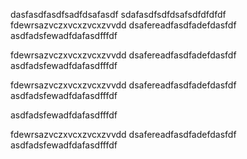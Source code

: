 dasfasdfasdfsadfdsafasdf
sdafasdfsdfdsafsdfdfdfdf
fdewrsazvczxvcxzvcxzvvdd
dsafereadfasdfadefdasfdf
asdfadsfewadfdafasdfffdf

fdewrsazvczxvcxzvcxzvvdd
dsafereadfasdfadefdasfdf
asdfadsfewadfdafasdfffdf

fdewrsazvczxvcxzvcxzvvdd
dsafereadfasdfadefdasfdf
asdfadsfewadfdafasdfffdf

asdfadsfewadfdafasdfffdf

fdewrsazvczxvcxzvcxzvvdd
dsafereadfasdfadefdasfdf
asdfadsfewadfdafasdfffdf
